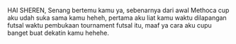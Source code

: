 HAI SHEREN, Senang bertemu kamu ya, sebenarnya dari awal Methoca cup aku udah suka sama kamu heheh, pertama aku liat kamu waktu dilapangan futsal waktu pembukaan tournament futsal itu, maaf ya cara aku cupu banget buat dekatin kamu hehehe.
